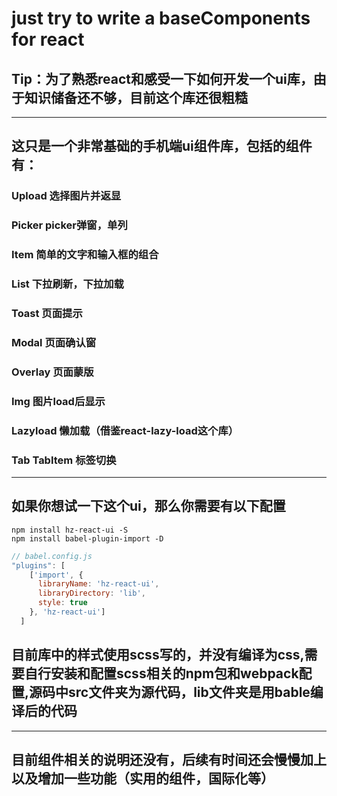 # just try to write a baseComponents for react

## Tip：为了熟悉react和感受一下如何开发一个ui库，由于知识储备还不够，目前这个库还很粗糙
-----

## 这只是一个非常基础的手机端ui组件库，包括的组件有：
### Upload  选择图片并返显
### Picker  picker弹窗，单列
### Item  简单的文字和输入框的组合
### List  下拉刷新，下拉加载
### Toast 页面提示
### Modal 页面确认窗
### Overlay 页面蒙版
### Img 图片load后显示
### Lazyload  懒加载（借鉴react-lazy-load这个库）
### Tab TabItem 标签切换

-----

## 如果你想试一下这个ui，那么你需要有以下配置

```
npm install hz-react-ui -S
npm install babel-plugin-import -D
```

``` js
// babel.config.js
"plugins": [
    ['import', {
      libraryName: 'hz-react-ui',
      libraryDirectory: 'lib',
      style: true
    }, 'hz-react-ui']
  ]
```

## 目前库中的样式使用scss写的，并没有编译为css,需要自行安装和配置scss相关的npm包和webpack配置,源码中src文件夹为源代码，lib文件夹是用bable编译后的代码
------
## 目前组件相关的说明还没有，后续有时间还会慢慢加上以及增加一些功能（实用的组件，国际化等）